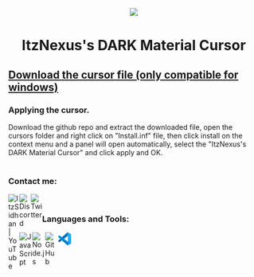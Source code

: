 <p align="center" width="100%">
    <img width="75%" src="https://user-images.githubusercontent.com/89626058/148714511-f9d1e88d-bc5c-488e-beae-22edc1df732b.png">
</p>
<h1 align="center">ItzNexus's DARK Material Cursor</h1>

## [Download the cursor file (only compatible for windows)](https://github.com/ItzSidhan/DARK-Material-Cursor/raw/main/ItzSidhan's%20DARK%20Material%20Cursor.zip)

### Applying the cursor.

Download the github repo and extract the downloaded file, open the cursors folder and right click on "Install.inf" file, then click install on the context menu and a panel will open automatically, select the "ItzNexus's DARK Material Cursor" and click apply and OK.

#

### Contact me: 

[<img align="left" alt="ItzSidhan | YouTube" width="22px" src="https://cdn4.iconfinder.com/data/icons/logos-and-brands/512/395_Youtube_logo-128.png" />](https://bit.ly/ItzSidhanYT)
<a href="https://dsc.gg/itzsidhan">
  <img align="left" alt="Discord" width="23px" src="https://raw.githubusercontent.com/peterthehan/peterthehan/master/assets/discord.svg" />
</a>
<a href="https://twitter.com/ItzSidhan">
  <img align="left" alt="Twitter" width="23px" src="https://raw.githubusercontent.com/peterthehan/peterthehan/master/assets/twitter.svg" />
</a>

</br>

### Languages and Tools: 

[<img align="left" alt="JavaScript" width="26px" src="https://cdn4.iconfinder.com/data/icons/logos-and-brands/512/187_Js_logo_logos-128.png" />](https://www.javascript.com/)
[<img align="left" alt="Node.js" width="26px" src="https://cdn4.iconfinder.com/data/icons/logos-and-brands/512/233_Node_Js_logo-128.png" />](https://nodejs.org/en/)
[<img align="left" alt="GitHub" width="26px" src="https://cdn4.iconfinder.com/data/icons/socialcones/508/Github-128.png" />](https://github.com/)
[<img align="left" alt="Visual Studio Code" width="26px" src="https://raw.githubusercontent.com/github/explore/80688e429a7d4ef2fca1e82350fe8e3517d3494d/topics/visual-studio-code/visual-studio-code.png" />](https://code.visualstudio.com/)
<br />
<br />
